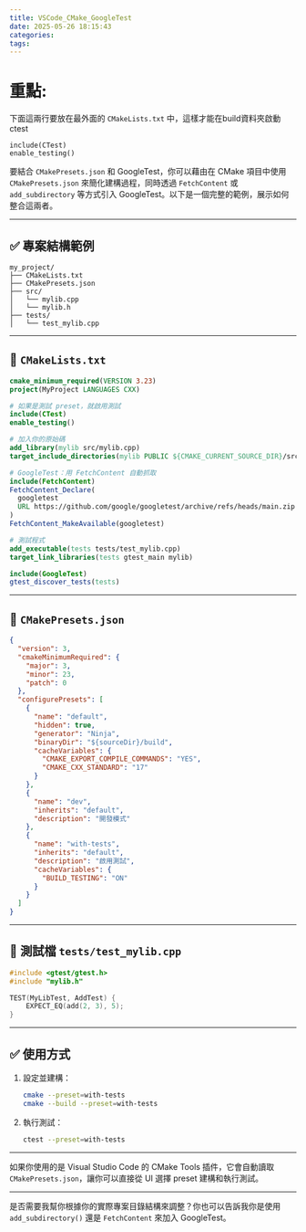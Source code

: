 ```yaml
---
title: VSCode_CMake_GoogleTest
date: 2025-05-26 18:15:43
categories:
tags:
---
```


# 重點:
下面這兩行要放在最外面的 `CMakeLists.txt` 中，這樣才能在build資料夾啟動ctest
```
include(CTest)
enable_testing()
```



要結合 `CMakePresets.json` 和 GoogleTest，你可以藉由在 CMake 項目中使用 `CMakePresets.json` 來簡化建構過程，同時透過 `FetchContent` 或 `add_subdirectory` 等方式引入 GoogleTest。以下是一個完整的範例，展示如何整合這兩者。

---

## ✅ 專案結構範例

```
my_project/
├── CMakeLists.txt
├── CMakePresets.json
├── src/
│   └── mylib.cpp
│   └── mylib.h
├── tests/
│   └── test_mylib.cpp
```

---

## 📄 `CMakeLists.txt`

```cmake
cmake_minimum_required(VERSION 3.23)
project(MyProject LANGUAGES CXX)

# 如果是測試 preset，就啟用測試
include(CTest)
enable_testing()

# 加入你的原始碼
add_library(mylib src/mylib.cpp)
target_include_directories(mylib PUBLIC ${CMAKE_CURRENT_SOURCE_DIR}/src)

# GoogleTest：用 FetchContent 自動抓取
include(FetchContent)
FetchContent_Declare(
  googletest
  URL https://github.com/google/googletest/archive/refs/heads/main.zip
)
FetchContent_MakeAvailable(googletest)

# 測試程式
add_executable(tests tests/test_mylib.cpp)
target_link_libraries(tests gtest_main mylib)

include(GoogleTest)
gtest_discover_tests(tests)
```

---

## 📄 `CMakePresets.json`

```json
{
  "version": 3,
  "cmakeMinimumRequired": {
    "major": 3,
    "minor": 23,
    "patch": 0
  },
  "configurePresets": [
    {
      "name": "default",
      "hidden": true,
      "generator": "Ninja",
      "binaryDir": "${sourceDir}/build",
      "cacheVariables": {
        "CMAKE_EXPORT_COMPILE_COMMANDS": "YES",
        "CMAKE_CXX_STANDARD": "17"
      }
    },
    {
      "name": "dev",
      "inherits": "default",
      "description": "開發模式"
    },
    {
      "name": "with-tests",
      "inherits": "default",
      "description": "啟用測試",
      "cacheVariables": {
        "BUILD_TESTING": "ON"
      }
    }
  ]
}
```

---

## 📄 測試檔 `tests/test_mylib.cpp`

```cpp
#include <gtest/gtest.h>
#include "mylib.h"

TEST(MyLibTest, AddTest) {
    EXPECT_EQ(add(2, 3), 5);
}
```

---

## ✅ 使用方式

1. 設定並建構：

   ```bash
   cmake --preset=with-tests
   cmake --build --preset=with-tests
   ```

2. 執行測試：

   ```bash
   ctest --preset=with-tests
   ```

---

如果你使用的是 Visual Studio Code 的 CMake Tools 插件，它會自動讀取 `CMakePresets.json`，讓你可以直接從 UI 選擇 preset 建構和執行測試。

---

是否需要我幫你根據你的實際專案目錄結構來調整？你也可以告訴我你是使用 `add_subdirectory()` 還是 `FetchContent` 來加入 GoogleTest。

